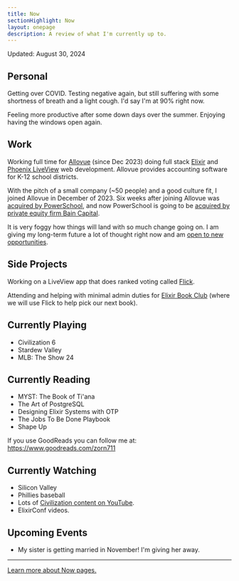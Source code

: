 ```yaml
---
title: Now
sectionHighlight: Now
layout: onepage
description: A review of what I'm currently up to.
---
```


Updated: August 30, 2024

## Personal

Getting over COVID. Testing negative again, but still suffering with some shortness of breath and a light cough. I'd say I'm at 90% right now.

Feeling more productive after some down days over the summer. Enjoying having the windows open again.

## Work

Working full time for [Allovue](https://www.allovue.com/) (since Dec 2023) doing full stack [Elixir](https://elixir-lang.org/) and [Phoenix LiveView](https://www.phoenixframework.org/) web development. Allovue provides accounting software for K-12 school districts.

With the pitch of a small company (~50 people) and a good culture fit, I joined Allovue in December of 2023. Six weeks after joining Allovue was [acquired by PowerSchool][1], and now PowerSchool is going to be [acquired by private equity firm Bain Capital][2]. 

[1]: https://investors.powerschool.com/news/news-details/2024/PowerSchool-Acquires-Allovue-a-Leading-K-12-Financial-Budgeting-and-Planning-Software-Provider-Expanding-PowerSchools-Industry-Leading-Data--Analytics-Capabilities-to-Support-Greater-K-12-Organizational-Effectiveness/default.aspx

[2]: https://www.reuters.com/markets/deals/bain-capital-take-powerschool-private-56-bln-deal-2024-06-07/

It is very foggy how things will land with so much change going on. I am giving my long-term future a lot of thought right now and am [open to new opportunities](/resume).

## Side Projects

Working on a LiveView app that does ranked voting called [Flick](https://github.com/zorn/flick).

Attending and helping with minimal admin duties for [Elixir Book Club](https://elixirbookclub.com/) (where we will use Flick to help pick our next book). 

## Currently Playing

* Civilization 6
* Stardew Valley
* MLB: The Show 24

## Currently Reading

* MYST: The Book of Ti'ana
* The Art of PostgreSQL
* Designing Elixir Systems with OTP
* The Jobs To Be Done Playbook
* Shape Up

If you use GoodReads you can follow me at: <https://www.goodreads.com/zorn711>

## Currently Watching

* Silicon Valley
* Phillies baseball
* Lots of [Civilization content on YouTube](https://www.youtube.com/@PotatoMcWhiskey).
* ElixirConf videos.

## Upcoming Events

* My sister is getting married in November! I'm giving her away. 

***

[Learn more about Now pages.](https://nownownow.com/about)

